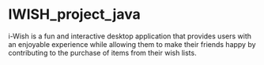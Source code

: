 # IWISH_project_java
 i-Wish is a fun and interactive desktop application that provides users with an enjoyable experience while allowing them to make their friends happy by contributing to the purchase of items from their wish lists.
